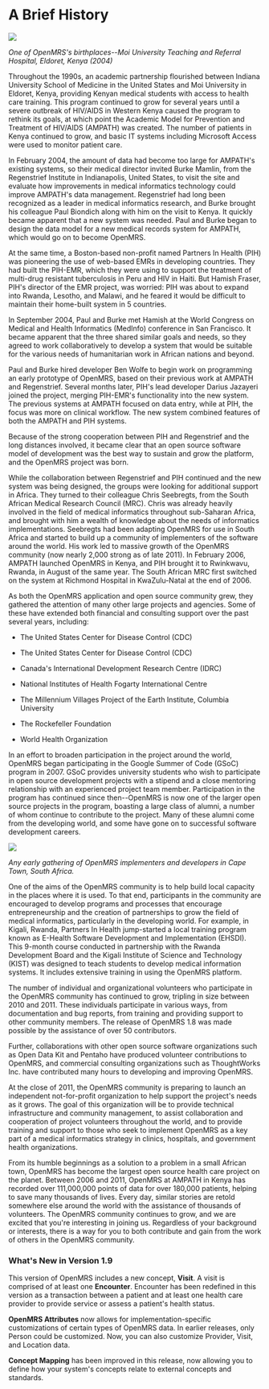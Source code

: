 # A Brief History

![](http://write.flossmanuals.net/openmrs/a-brief-history/static/AMPATH-2004.png)

_One of OpenMRS's birthplaces--Moi University Teaching and Referral Hospital, Eldoret, Kenya \(2004\)_

Throughout the 1990s, an academic partnership flourished between Indiana University School of Medicine in the United States and Moi University in Eldoret, Kenya, providing Kenyan medical students with access to health care training. This program continued to grow for several years until a severe outbreak of HIV/AIDS in Western Kenya caused the program to rethink its goals, at which point the Academic Model for Prevention and Treatment of HIV/AIDS \(AMPATH\) was created. The number of patients in Kenya continued to grow, and basic IT systems including Microsoft Access were used to monitor patient care.

In February 2004, the amount of data had become too large for AMPATH's existing systems, so their medical director invited Burke Mamlin, from the Regenstrief Institute in Indianapolis, United States, to visit the site and evaluate how improvements in medical informatics technology could improve AMPATH's data management. Regenstrief had long been recognized as a leader in medical informatics research, and Burke brought his colleague Paul Biondich along with him on the visit to Kenya. It quickly became apparent that a new system was needed. Paul and Burke began to design the data model for a new medical records system for AMPATH, which would go on to become OpenMRS.

At the same time, a Boston-based non-profit named Partners In Health \(PIH\) was pioneering the use of web-based EMRs in developing countries. They had built the PIH-EMR, which they were using to support the treatment of multi-drug resistant tuberculosis in Peru and HIV in Haiti. But Hamish Fraser, PIH's director of the EMR project, was worried: PIH was about to expand into Rwanda, Lesotho, and Malawi, and he feared it would be difficult to maintain their home-built system in 5 countries.

In September 2004, Paul and Burke met Hamish at the World Congress on Medical and Health Informatics \(MedInfo\) conference in San Francisco. It became apparent that the three shared similar goals and needs, so they agreed to work collaboratively to develop a system that would be suitable for the various needs of humanitarian work in African nations and beyond.

Paul and Burke hired developer Ben Wolfe to begin work on programming an early prototype of OpenMRS, based on their previous work at AMPATH and Regenstrief. Several months later, PIH's lead developer Darius Jazayeri joined the project, merging PIH-EMR's functionality into the new system. The previous systems at AMPATH focused on data entry, while at PIH, the focus was more on clinical workflow. The new system combined features of both the AMPATH and PIH systems.

Because of the strong cooperation between PIH and Regenstrief and the long distances involved, it became clear that an open source software model of development was the best way to sustain and grow the platform, and the OpenMRS project was born.

While the collaboration between Regenstrief and PIH continued and the new system was being designed, the groups were looking for additional support in Africa. They turned to their colleague Chris Seebregts, from the South African Medical Research Council \(MRC\). Chris was already heavily involved in the field of medical informatics throughout sub-Saharan Africa, and brought with him a wealth of knowledge about the needs of informatics implementations. Seebregts had been adapting OpenMRS for use in South Africa and started to build up a community of implementers of the software around the world. His work led to massive growth of the OpenMRS community \(now nearly 2,000 strong as of late 2011\). In February 2006, AMPATH launched OpenMRS in Kenya, and PIH brought it to Rwinkwavu, Rwanda, in August of the same year. The South African MRC first switched on the system at Richmond Hospital in KwaZulu-Natal at the end of 2006.

As both the OpenMRS application and open source community grew, they gathered the attention of many other large projects and agencies. Some of these have extended both financial and consulting support over the past several years, including:

* The United States Center for Disease Control \(CDC\)

* The United States Center for Disease Control \(CDC\)

* Canada's International Development Research Centre \(IDRC\)

* National Institutes of Health Fogarty International Centre


* The Millennium Villages Project of the Earth Institute, Columbia University

* The Rockefeller Foundation

* World Health Organization


In an effort to broaden participation in the project around the world, OpenMRS began participating in the Google Summer of Code \(GSoC\) program in 2007. GSoC provides university students who wish to participate in open source development projects with a stipend and a close mentoring relationship with an experienced project team member. Participation in the program has continued since then--OpenMRS is now one of the larger open source projects in the program, boasting a large class of alumni, a number of whom continue to contribute to the project. Many of these alumni come from the developing world, and some have gone on to successful software development careers.

![](http://write.flossmanuals.net/openmrs/a-brief-history/static/implmenters-early.png)

_Any early gathering of OpenMRS implementers and developers in Cape Town, South Africa._

One of the aims of the OpenMRS community is to help build local capacity in the places where it is used. To that end, participants in the community are encouraged to develop programs and processes that encourage entrepreneurship and the creation of partnerships to grow the field of medical informatics, particularly in the developing world. For example, in Kigali, Rwanda, Partners In Health jump-started a local training program known as E-Health Software Development and Implementation \(EHSDI\). This 9-month course conducted in partnership with the Rwanda Development Board and the Kigali Institute of Science and Technology \(KIST\) was designed to teach students to develop medical information systems. It includes extensive training in using the OpenMRS platform.

The number of individual and organizational volunteers who participate in the OpenMRS community has continued to grow, tripling in size between 2010 and 2011. These individuals participate in various ways, from documentation and bug reports, from training and providing support to other community members. The release of OpenMRS 1.8 was made possible by the assistance of over 50 contributors.

Further, collaborations with other open source software organizations such as Open Data Kit and Pentaho have produced volunteer contributions to OpenMRS, and commercial consulting organizations such as ThoughtWorks Inc. have contributed many hours to developing and improving OpenMRS.

At the close of 2011, the OpenMRS community is preparing to launch an independent not-for-profit organization to help support the project's needs as it grows. The goal of this organization will be to provide technical infrastructure and community management, to assist collaboration and cooperation of project volunteers throughout the world, and to provide training and support to those who seek to implement OpenMRS as a key part of a medical informatics strategy in clinics, hospitals, and government health organizations.

From its humble beginnings as a solution to a problem in a small African town, OpenMRS has become the largest open source health care project on the planet. Between 2006 and 2011, OpenMRS at AMPATH in Kenya has recorded over 111,000,000 points of data for over 180,000 patients, helping to save many thousands of lives. Every day, similar stories are retold somewhere else around the world with the assistance of thousands of volunteers. The OpenMRS community continues to grow, and we are excited that you're interesting in joining us. Regardless of your background or interests, there is a way for you to both contribute and gain from the work of others in the OpenMRS community.

### What's New in Version 1.9

This version of OpenMRS includes a new concept, **Visit**. A visit is comprised of at least one **Encounter**. Encounter has been redefined in this version as a transaction between a patient and at least one health care provider to provide service or assess a patient's health status.

**OpenMRS Attributes** now allows for implementation-specific customizations of certain types of OpenMRS data. In earlier releases, only Person could be customized. Now, you can also customize Provider, Visit, and Location data.

**Concept Mapping** has been improved in this release, now allowing you to define how your system's concepts relate to external concepts and standards.

